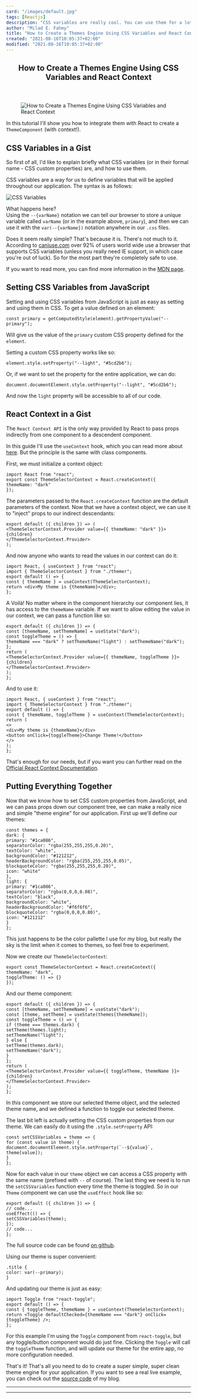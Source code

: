 ```yaml
---
card: "/images/default.jpg"
tags: [Reactjs]
description: "CSS variables are really cool. You can use them for a lot of "
author: "Milad E. Fahmy"
title: "How to Create a Themes Engine Using CSS Variables and React Context"
created: "2021-08-16T10:05:37+02:00"
modified: "2021-08-16T10:05:37+02:00"
---
```

<div class="site-wrapper">
<main id="site-main" class="site-main outer">
<div class="inner">
<article class="post-full post tag-reactjs tag-web-development tag-css tag-themes ">
<header class="post-full-header">
<h1 class="post-full-title">How to Create a Themes Engine Using CSS Variables and React Context</h1>
</header>
<figure class="post-full-image">
<picture>
<source media="(max-width: 700px)" sizes="1px" srcset="data:image/gif;base64,R0lGODlhAQABAIAAAAAAAP///yH5BAEAAAAALAAAAAABAAEAAAIBRAA7 1w">
<source media="(min-width: 701px)" sizes="(max-width: 800px) 400px,
(max-width: 1170px) 700px,
1400px" srcset="/news/content/images/size/w300/2020/01/cover-3.png 300w,
/news/content/images/size/w600/2020/01/cover-3.png 600w,
/news/content/images/size/w1000/2020/01/cover-3.png 1000w,
/news/content/images/size/w2000/2020/01/cover-3.png 2000w">
<img onerror="this.style.display='none'" src="/news/content/images/size/w2000/2020/01/cover-3.png" alt="How to Create a Themes Engine Using CSS Variables and React Context">
</picture>
</figure>
<section class="post-full-content">
<div class="post-content">
<p>In this tutorial I'll show you how to integrate them with React to create a <code>ThemeComponent</code> (with context!).</p>
<h2 id="cssvariablesinagist">CSS Variables in a Gist</h2>
<p>So first of all, I'd like to explain briefly what CSS variables (or in their formal name - CSS custom properties) are, and how to use them.</p>
<p>CSS variables are a way for us to define variables that will be applied throughout our application. The syntax is as follows:</p>
<p><img src="https://www.freecodecamp.org/news/content/images/2020/01/cover-2.png" alt="CSS Variables"></p>
<p>What happens here?<br>
Using the <code>--{varName}</code> notation we can tell our browser to store a unique variable called <code>varName</code> (or in the example above, <code>primary</code>), and then we can use it with the <code>var(--{varName})</code> notation anywhere in our <code>.css</code> files.</p>
<p>Does it seem really simple? That's because it is. There's not much to it. According to <a href="https://caniuse.com/#feat=css-variables">caniuse.com</a> over 92% of users world wide use a browser that supports CSS variables (unless you really need IE support, in which case you're out of luck). So for the most part they're completely safe to use.</p>
<p>If you want to read more, you can find more information in the <a href="https://developer.mozilla.org/en-US/docs/Web/CSS/Using_CSS_custom_properties">MDN page</a>.</p>
<h2 id="settingcssvariablesfromjavascript">Setting CSS Variables from JavaScript</h2>
<p>Setting and using CSS variables from JavaScript is just as easy as setting and using them in CSS. To get a value defined on an element:</p>
<pre><code class="language-js">const primary = getComputedStyle(element).getPropertyValue("--primary");
</code></pre>
<p>Will give us the value of the <code>primary</code> custom CSS property defined for the <code>element</code>.</p>
<p>Setting a custom CSS property works like so:</p>
<pre><code class="language-js">element.style.setProperty("--light", "#5cd2b6");
</code></pre>
<p>Or, if we want to set the property for the entire application, we can do:</p>
<pre><code class="language-js">document.documentElement.style.setProperty("--light", "#5cd2b6");
</code></pre>
<p>And now the <code>light</code> property will be accessible to all of our code.</p>
<h2 id="reactcontextinagist">React Context in a Gist</h2>
<p>The <code>React Context API</code> is the only way provided by React to pass props indirectly from one component to a descendent component.</p>
<p>In this guide I'll use the <code>useContext</code> hook, which you can read more about <a href="https://reactjs.org/docs/hooks-reference.html#usecontext">here</a>. But the principle is the same with class components.</p>
<p>First, we must initialize a context object:</p>
<pre><code class="language-jsx">import React from "react";
export const ThemeSelectorContext = React.createContext({
themeName: "dark"
});
</code></pre>
<p>The parameters passed to the <code>React.createContext</code> function are the default parameters of the context. Now that we have a context object, we can use it to "inject" props to our indirect descendants:</p>
<pre><code class="language-jsx">export default ({ children }) =&gt; (
&lt;ThemeSelectorContext.Provider value={{ themeName: "dark" }}&gt;
{children}
&lt;/ThemeSelectorContext.Provider&gt;
);
</code></pre>
<p>And now anyone who wants to read the values in our context can do it:</p>
<pre><code class="language-jsx">import React, { useContext } from "react";
import { ThemeSelectorContext } from "./themer";
export default () =&gt; {
const { themeName } = useContext(ThemeSelectorContext);
return &lt;div&gt;My theme is {themeName}&lt;/div&gt;;
};
</code></pre>
<p>A Voilà! No matter where in the component hierarchy our component lies, it has access to the <code>themeName</code> variable. If we want to allow editing the value in our context, we can pass a function like so:</p>
<pre><code class="language-jsx">export default ({ children }) =&gt; {
const [themeName, setThemeName] = useState("dark");
const toggleTheme = () =&gt; {
themeName === "dark" ? setThemeName("light") : setThemeName("dark");
};
return (
&lt;ThemeSelectorContext.Provider value={{ themeName, toggleTheme }}&gt;
{children}
&lt;/ThemeSelectorContext.Provider&gt;
);
};
</code></pre>
<p>And to use it:</p>
<pre><code class="language-jsx">import React, { useContext } from "react";
import { ThemeSelectorContext } from "./themer";
export default () =&gt; {
const { themeName, toggleTheme } = useContext(ThemeSelectorContext);
return (
&lt;&gt;
&lt;div&gt;My theme is {themeName}&lt;/div&gt;
&lt;button onClick={toggleTheme}&gt;Change Theme!&lt;/button&gt;
&lt;/&gt;
);
};
</code></pre>
<p>That's enough for our needs, but if you want you can further read on the <a href="https://reactjs.org/docs/context.html">Official React Context Documentation</a>.</p>
<h2 id="puttingeverythingtogether">Putting Everything Together</h2>
<p>Now that we know how to set CSS custom properties from JavaScript, and we can pass props down our component tree, we can make a really nice and simple "theme engine" for our application. First up we'll define our themes:</p>
<pre><code class="language-js">const themes = {
dark: {
primary: "#1ca086",
separatorColor: "rgba(255,255,255,0.20)",
textColor: "white",
backgroundColor: "#121212",
headerBackgroundColor: "rgba(255,255,255,0.05)",
blockquoteColor: "rgba(255,255,255,0.20)",
icon: "white"
},
light: {
primary: "#1ca086",
separatorColor: "rgba(0,0,0,0.08)",
textColor: "black",
backgroundColor: "white",
headerBackgroundColor: "#f6f6f6",
blockquoteColor: "rgba(0,0,0,0.80)",
icon: "#121212"
}
};
</code></pre>
<p>This just happens to be the color pallette I use for my blog, but really the sky is the limit when it comes to themes, so feel free to experiment.</p>
<p>Now we create our <code>ThemeSelectorContext</code>:</p>
<pre><code class="language-jsx">export const ThemeSelectorContext = React.createContext({
themeName: "dark",
toggleTheme: () =&gt; {}
});
</code></pre>
<p>And our theme component:</p>
<pre><code class="language-jsx">export default ({ children }) =&gt; {
const [themeName, setThemeName] = useState("dark");
const [theme, setTheme] = useState(themes[themeName]);
const toggleTheme = () =&gt; {
if (theme === themes.dark) {
setTheme(themes.light);
setThemeName("light");
} else {
setTheme(themes.dark);
setThemeName("dark");
}
};
return (
&lt;ThemeSelectorContext.Provider value={{ toggleTheme, themeName }}&gt;
{children}
&lt;/ThemeSelectorContext.Provider&gt;
);
};
</code></pre>
<p>In this component we store our selected theme object, and the selected theme name, and we defined a function to toggle our selected theme.</p>
<p>The last bit left is actually setting the CSS custom properties from our theme. We can easily do it using the <code>.style.setProperty</code> API:</p>
<pre><code class="language-js">const setCSSVariables = theme =&gt; {
for (const value in theme) {
document.documentElement.style.setProperty(`--${value}`, theme[value]);
}
};
</code></pre>
<p>Now for each value in our <code>theme</code> object we can access a CSS property with the same name (prefixed with <code>--</code> of course). The last thing we need is to run the <code>setCSSVariables</code> function every time the theme is toggled. So in our <code>Theme</code> component we can use the <code>useEffect</code> hook like so:</p>
<pre><code class="language-jsx">export default ({ children }) =&gt; {
// code...
useEffect(() =&gt; {
setCSSVariables(theme);
});
// code...
};
</code></pre>
<p>The full source code can be found <a href="https://github.com/dorshinar/blog/blob/master/src/components/themer/themer.jsx">on github</a>.</p>
<p>Using our theme is super convenient:</p>
<pre><code class="language-css">.title {
color: var(--primary);
}
</code></pre>
<p>And updating our theme is just as easy:</p>
<pre><code class="language-jsx">import Toggle from "react-toggle";
export default () =&gt; {
const { toggleTheme, themeName } = useContext(ThemeSelectorContext);
return &lt;Toggle defaultChecked={themeName === "dark"} onClick={toggleTheme} /&gt;;
};
</code></pre>
<p>For this example I'm using the <code>Toggle</code> component from <code>react-toggle</code>, but any toggle/button component would do just fine. Clicking the <code>Toggle</code> will call the <code>toggleTheme</code> function, and will update our theme for the entire app, no more configuration needed.</p>
<p>That's it! That's all you need to do to create a super simple, super clean theme engine for your application. If you want to see a real live example, you can check out the <a href="https://github.com/dorshinar/blog/blob/master/src/components/themer/themer.jsx">source code</a> of my blog.</p>
</div>
<hr>
<hr>
</section>
</article>
</div>
</main>
</div>
<!-- Google Tag Manager (noscript) -->
<!-- End Google Tag Manager (noscript) -->
